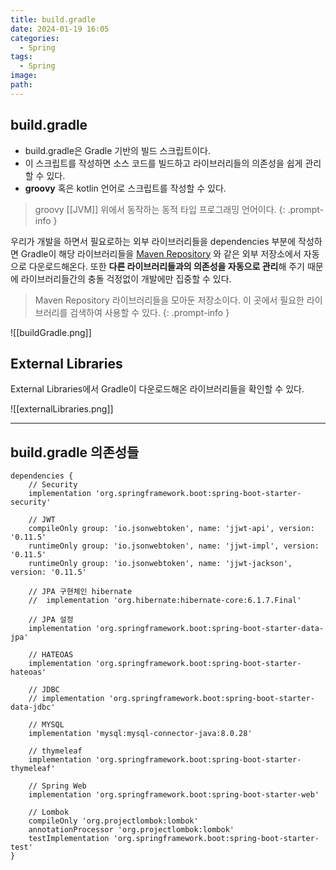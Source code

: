 ```yaml
---
title: build.gradle
date: 2024-01-19 16:05
categories:
  - Spring
tags:
  - Spring
image: 
path:
---
```


## build.gradle
- build.gradle은 Gradle 기반의 빌드 스크립트이다.
- 이 스크립트를 작성하면 소스 코드를 빌드하고 라이브러리들의 의존성을 쉽게 관리할 수 있다.
- **groovy** 혹은 kotlin 언어로 스크립트를 작성할 수 있다.

> groovy
> [[JVM]] 위에서 동작하는 동적 타입 프로그래밍 언어이다.
{: .prompt-info }

우리가 개발을 하면서 필요로하는 외부 라이브러리들을 dependencies 부분에 작성하면 Gradle이 해당 라이브러리들을 [Maven Repository](https://mvnrepository.com/) 와 같은 외부 저장소에서 자동으로 다운로드해온다. 또한 **다른 라이브러리들과의 의존성을 자동으로 관리**해 주기 때문에 라이브러리들간의 충돌 걱정없이 개발에만 집중할 수 있다.

> Maven Repository
> 라이브러리들을 모아둔 저장소이다. 이 곳에서 필요한 라이브러리를 검색하여 사용할 수 있다.
{: .prompt-info }

![[buildGradle.png]]

## External Libraries
External Libraries에서 Gradle이 다운로드해온 라이브러리들을 확인할 수 있다.

![[externalLibraries.png]]


---

## build.gradle 의존성들

```
dependencies {  
	// Security  
	implementation 'org.springframework.boot:spring-boot-starter-security'  
	  
	// JWT  
	compileOnly group: 'io.jsonwebtoken', name: 'jjwt-api', version: '0.11.5'  
	runtimeOnly group: 'io.jsonwebtoken', name: 'jjwt-impl', version: '0.11.5'  
	runtimeOnly group: 'io.jsonwebtoken', name: 'jjwt-jackson', version: '0.11.5'
    
    // JPA 구현체인 hibernate
	//  implementation 'org.hibernate:hibernate-core:6.1.7.Final'
    
	// JPA 설정
	implementation 'org.springframework.boot:spring-boot-starter-data-jpa'

	// HATEOAS
	implementation 'org.springframework.boot:spring-boot-starter-hateoas'

	// JDBC
	// implementation 'org.springframework.boot:spring-boot-starter-data-jdbc'  
    
    // MYSQL  
    implementation 'mysql:mysql-connector-java:8.0.28'  

	// thymeleaf
    implementation 'org.springframework.boot:spring-boot-starter-thymeleaf'  
    
    // Spring Web
    implementation 'org.springframework.boot:spring-boot-starter-web'  

	// Lombok
    compileOnly 'org.projectlombok:lombok'  
    annotationProcessor 'org.projectlombok:lombok'  
    testImplementation 'org.springframework.boot:spring-boot-starter-test'  
}
```